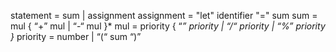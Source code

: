 statement = sum | assignment
assignment = "let" identifier "=" sum
sum = mul { “+” mul | “-“ mul }*
mul = priority { “*” priority | “/“ priority | “%” priority }*
priority = number | “(“ sum “)”